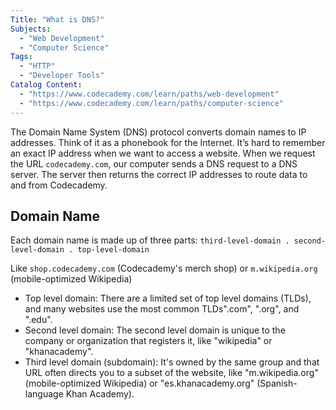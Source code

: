 ```yaml
---
Title: "What is DNS?"
Subjects:
  - "Web Development"
  - "Computer Science"
Tags:
  - "HTTP" 
  - "Developer Tools"
Catalog Content:  
  - "https://www.codecademy.com/learn/paths/web-development"
  - "https://www.codecademy.com/learn/paths/computer-science"
---
```


The Domain Name System (DNS) protocol converts domain names to IP addresses. Think of it as a phonebook for the Internet. It’s hard to remember an exact IP address when we want to access a website. When we request the URL `codecademy.com`, our computer sends a DNS request to a DNS server. The server then returns the correct IP addresses to route data to and from Codecademy.

## Domain Name

Each domain name is made up of three parts: `third-level-domain . second-level-domain . top-level-domain`

Like `shop.codecademy.com` (Codecademy's merch shop) or `m.wikipedia.org` (mobile-optimized Wikipedia)

- Top level domain: There are a limited set of top level domains (TLDs), and many websites use the most common TLDs".com", ".org", and ".edu".
- Second level domain: The second level domain is unique to the company or organization that registers it, like "wikipedia" or "khanacademy".
- Third level domain (subdomain): It's owned by the same group and that URL often directs you to a subset of the website, like "m.wikipedia.org" (mobile-optimized Wikipedia) or "es.khanacademy.org" (Spanish-language Khan Academy).
